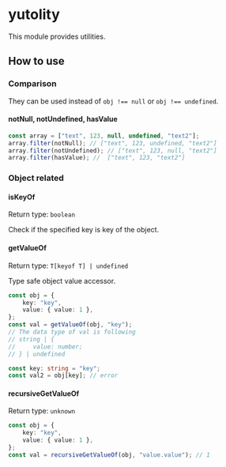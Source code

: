 # yutolity

This module provides utilities.

## How to use

### Comparison

They can be used instead of `obj !== null` or `obj !== undefined`.

#### notNull, notUndefined, hasValue

```ts
const array = ["text", 123, null, undefined, "text2"];
array.filter(notNull); // ["text", 123, undefined, "text2"]
array.filter(notUndefined); // ["text", 123, null, "text2"]
array.filter(hasValue); //  ["text", 123, "text2"]
```

### Object related

#### isKeyOf

Return type: `boolean`

Check if the specified key is key of the object.

#### getValueOf

Return type: `T[keyof T] | undefined`

Type safe object value accessor.

```ts
const obj = {
    key: "key",
    value: { value: 1 },
};
const val = getValueOf(obj, "key");
// The data type of val is following
// string | {
//     value: number;
// } | undefined

const key: string = "key";
const val2 = obj[key]; // error
```

#### recursiveGetValueOf

Return type: `unknown`

```ts
const obj = {
    key: "key",
    value: { value: 1 },
};
const val = recursiveGetValueOf(obj, "value.value"); // 1
```
